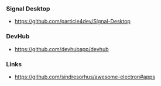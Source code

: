 
### Signal Desktop

- https://github.com/particle4dev/Signal-Desktop

### DevHub

- https://github.com/devhubapp/devhub

### Links

- https://github.com/sindresorhus/awesome-electron#apps